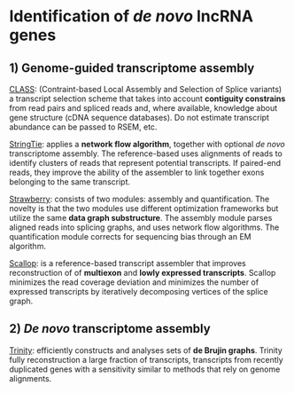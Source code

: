 # Identification of *de novo* lncRNA genes

## 1) Genome-guided transcriptome assembly

[CLASS](https://bmcbioinformatics.biomedcentral.com/articles/10.1186/1471-2105-14-S5-S14): (Contraint-based Local Assembly and Selection of Splice variants) a transcript selection scheme that takes into account **contiguity constrains** from read pairs and spliced reads and, where available, knowledge about gene structure (cDNA sequence databases). Do not estimate transcript abundance can be passed to RSEM, etc.

[StringTie](https://www.ncbi.nlm.nih.gov/pmc/articles/PMC4643835/): applies a **network flow algorithm**, together with optional *de novo* transcriptome assembly. The reference-based uses alignments of reads to identify clusters of reads that represent potential transcripts. If paired-end reads, they improve the ability of the assembler to link together exons belonging to the same transcript.

[Strawberry](https://journals.plos.org/ploscompbiol/article?id=10.1371/journal.pcbi.1005851): consists of two modules: assembly and quantification. The novelty is that the two modules use different optimization frameworks but utilize the same **data graph substructure**. The assembly module parses aligned reads into splicing graphs, and uses network flow algorithms. The quantification module corrects for sequencing bias through an EM algorithm.

[Scallop](https://www.nature.com/articles/nbt.4020): is a reference-based transcript assembler that improves reconstruction of of **multiexon** and **lowly expressed transcripts**. Scallop minimizes the read coverage deviation and minimizes the number of expressed transcripts by iteratively decomposing vertices of the splice graph.

## 2) *De novo* transcriptome assembly

[Trinity](https://www.nature.com/articles/nbt.1883): efficiently constructs and analyses sets of **de Brujin graphs**. Trinity fully reconstruction a large fraction of transcripts, transcripts from recently duplicated genes with a sensitivity similar to methods that rely on genome alignments.
